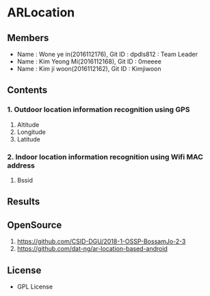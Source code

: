 # ARLocation

## Members
- Name : Wone ye in(2016112176), Git ID : dpdls812 : Team Leader
- Name : Kim Yeong Mi(2016112168), Git ID : 0meeee
- Name : Kim ji woon(2016112162), Git ID : Kimjiwoon

## Contents
### 1. Outdoor location information recognition using GPS
 1. Altitude
 2. Longitude
 3. Latitude

### 2. Indoor location information recognition using Wifi MAC address
 1. Bssid

## Results

## OpenSource
1. https://github.com/CSID-DGU/2018-1-OSSP-BossamJo-2-3
2. https://github.com/dat-ng/ar-location-based-android

## License
- GPL License
